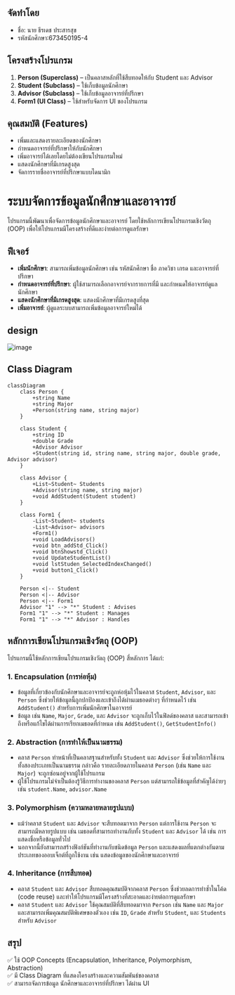 ## จัดทำโดย
- ชื่อ: นาย ธีรเดช ประสารสุข
- รหัสนักศึกษา:673450195-4

## โครงสร้างโปรแกรม
1. **Person (Superclass)** – เป็นคลาสหลักที่ใช้สืบทอดให้กับ Student และ Advisor  
2. **Student (Subclass)** – ใช้เก็บข้อมูลนักศึกษา  
3. **Advisor (Subclass)** – ใช้เก็บข้อมูลอาจารย์ที่ปรึกษา  
4. **Form1 (UI Class)** – ใช้สำหรับจัดการ UI ของโปรแกรม

## คุณสมบัติ (Features)
- เพิ่มและแสดงรายละเอียดของนักศึกษา
- กำหนดอาจารย์ที่ปรึกษาให้กับนักศึกษา
- เพิ่มอาจารย์ได้เลยโดยไม่ต้องเขียนโปรแกรมใหม่
- แสดงนักศึกษาที่มีเกรดสูงสุด
- จัดการรายชื่ออาจารย์ที่ปรึกษาแบบไดนามิก

# ระบบจัดการข้อมูลนักศึกษาและอาจารย์

โปรแกรมนี้พัฒนาเพื่อจัดการข้อมูลนักศึกษาและอาจารย์ โดยใช้หลักการเขียนโปรแกรมเชิงวัตถุ (OOP) เพื่อให้โปรแกรมมีโครงสร้างที่ดีและง่ายต่อการดูแลรักษา

## ฟีเจอร์

- **เพิ่มนักศึกษา**: สามารถเพิ่มข้อมูลนักศึกษา เช่น รหัสนักศึกษา ชื่อ ภาควิชา เกรด และอาจารย์ที่ปรึกษา
- **กำหนดอาจารย์ที่ปรึกษา**: ผู้ใช้สามารถเลือกอาจารย์จากรายการที่มี และกำหนดให้อาจารย์ดูแลนักศึกษา
- **แสดงนักศึกษาที่มีเกรดสูงสุด**: แสดงนักศึกษาที่มีเกรดสูงที่สุด
- **เพิ่มอาจารย์**: ผู้ดูแลระบบสามารถเพิ่มข้อมูลอาจารย์ใหม่ได้

 ## design
![image](https://github.com/user-attachments/assets/ef32e88a-e2fd-4ba8-a3ef-1b80e5472670)



## Class Diagram

```mermaid
classDiagram
    class Person {
        +string Name
        +string Major
        +Person(string name, string major)
    }

    class Student {
        +string ID
        +double Grade
        +Advisor Advisor
        +Student(string id, string name, string major, double grade, Advisor advisor)
    }

    class Advisor {
        +List~Student~ Students
        +Advisor(string name, string major)
        +void AddStudent(Student student)
    }

    class Form1 {
        -List~Student~ students
        -List~Advisor~ advisors
        +Form1()
        +void LoadAdvisors()
        +void btn_addStd_Click()
        +void btnShowstd_Click()
        +void UpdateStudentList()
        +void lstStuden_SelectedIndexChanged()
        +void button1_Click()
    }

    Person <|-- Student
    Person <|-- Advisor
    Person <|-- Form1
    Advisor "1" --> "*" Student : Advises
    Form1 "1" --> "*" Student : Manages
    Form1 "1" --> "*" Advisor : Handles
```


## หลักการเขียนโปรแกรมเชิงวัตถุ (OOP)

โปรแกรมนี้ใช้หลักการเขียนโปรแกรมเชิงวัตถุ (OOP) สี่หลักการ ได้แก่:

### 1. **Encapsulation (การห่อหุ้ม)**

- ข้อมูลที่เกี่ยวข้องกับนักศึกษาและอาจารย์จะถูกห่อหุ้มไว้ในคลาส `Student`, `Advisor`, และ `Person` ซึ่งช่วยให้ข้อมูลนี้ถูกปกป้องและเข้าถึงได้ผ่านเมธอดต่างๆ ที่กำหนดไว้ เช่น `AddStudent()` สำหรับการเพิ่มนักศึกษาในอาจารย์
- ข้อมูล เช่น `Name`, `Major`, `Grade`, และ `Advisor` จะถูกเก็บไว้ในฟิลด์ของคลาส และสามารถเข้าถึงหรือแก้ไขได้ผ่านการเรียกเมธอดที่กำหนด เช่น `AddStudent()`, `GetStudentInfo()`

### 2. **Abstraction (การทำให้เป็นนามธรรม)**

- คลาส `Person` ทำหน้าที่เป็นคลาสฐานสำหรับทั้ง `Student` และ `Advisor` ซึ่งช่วยให้การใช้งานทั้งสองประเภทเป็นนามธรรม กล่าวคือ รายละเอียดภายในคลาส `Person` (เช่น `Name` และ `Major`) จะถูกซ่อนอยู่จากผู้ใช้โปรแกรม
- ผู้ใช้โปรแกรมไม่จำเป็นต้องรู้วิธีการทำงานของคลาส `Person` แต่สามารถใช้ข้อมูลที่สำคัญได้ง่ายๆ เช่น `student.Name`, `advisor.Name`

### 3. **Polymorphism (ความหลายหลายรูปแบบ)**

- แม้ว่าคลาส `Student` และ `Advisor` จะสืบทอดมาจาก `Person` แต่การใช้งาน `Person` จะสามารถมีหลายรูปแบบ เช่น เมธอดที่สามารถทำงานกับทั้ง `Student` และ `Advisor` ได้ เช่น การแสดงชื่อหรือข้อมูลทั่วไป
- นอกจากนี้ยังสามารถสร้างฟังก์ชันที่ทำงานกับชนิดข้อมูล `Person` และแสดงผลที่แตกต่างกันตามประเภทของออบเจ็กต์ที่ถูกใช้งาน เช่น แสดงข้อมูลของนักศึกษาและอาจารย์

### 4. **Inheritance (การสืบทอด)**

- คลาส `Student` และ `Advisor` สืบทอดคุณสมบัติจากคลาส `Person` ซึ่งช่วยลดการทำซ้ำในโค้ด (code reuse) และทำให้โปรแกรมมีโครงสร้างที่สะอาดและง่ายต่อการดูแลรักษา
- คลาส `Student` และ `Advisor` ใช้คุณสมบัติที่สืบทอดมาจาก `Person` เช่น `Name` และ `Major` และสามารถเพิ่มคุณสมบัติพิเศษของตัวเอง เช่น `ID`, `Grade` สำหรับ `Student`, และ `Students` สำหรับ `Advisor`



## สรุป  
✅ ใช้ OOP Concepts (Encapsulation, Inheritance, Polymorphism, Abstraction)  
✅ มี Class Diagram ที่แสดงโครงสร้างและความสัมพันธ์ของคลาส  
✅ สามารถจัดการข้อมูล นักศึกษาและอาจารย์ที่ปรึกษา ได้ผ่าน UI  





